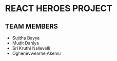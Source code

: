 # REACT HEROES PROJECT

## TEAM MEMBERS

- Sujitha Bayya
- Mudit Dahiya
- Sri Kruthi Nallevelli
- Oghenevwearhe Akemu
